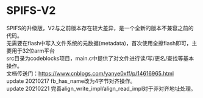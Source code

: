 # SPIFS-V2
 SPIFS的升级版，V2与之前版本存在较大差异，是一个全新的版本不兼容之前的代码。<br/>
 无需要在flash中写入文件系统的元数据(metadata)，首次使用全擦flash即可，主要用于32位arm平台<br/>
 src目录为codeblocks项目，main.c中提供了对文件进行读/写/更名/查找等基本操作。<br/>
 文档传送门：https://www.cnblogs.com/yanye0xff/p/14616965.html<br/>
 update 20210217 fb_has_name改为4字节对齐操作。<br/>
 update 20210221 完善align_write_impl/align_read_impl对于非对齐地址处理。<br/>
